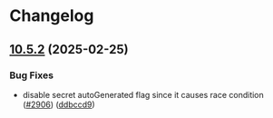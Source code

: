# Changelog

## [10.5.2](https://github.com/camunda/camunda-platform-helm/compare/camunda-platform-8.5-v10.5.1...camunda-platform-8.5-10.5.2) (2025-02-25)


### Bug Fixes

* disable secret autoGenerated flag since it causes race condition ([#2906](https://github.com/camunda/camunda-platform-helm/issues/2906)) ([ddbccd9](https://github.com/camunda/camunda-platform-helm/commit/ddbccd9089c517ba12cf401e1f2617ffda55738e))
